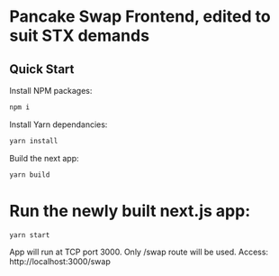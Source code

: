 # Pancake Swap Frontend, edited to suit STX demands 



## Quick Start

Install NPM packages:

```sh
npm i
```


Install Yarn dependancies:

```sh
yarn install
```

Build the next app:

```sh
yarn build
```

# Run the newly built next.js app:

```sh
yarn start
```

App will run at TCP port 3000. Only /swap route will be used.
Access: http://localhost:3000/swap
